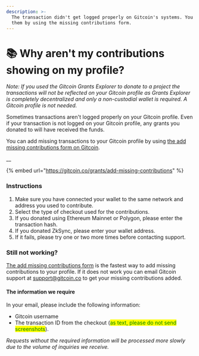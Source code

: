```yaml
---
description: >-
  The transaction didn't get logged properly on Gitcoin's systems. You can add
  them by using the missing contributions form.
---
```


# 📚 Why aren't my contributions showing on my profile?

_Note: If you used the Gitcoin Grants Explorer to donate to a project the transactions will not be reflected on your Gitcoin profile as Grants Explorer is completely decentralized and only a non-custodial wallet is required. A Gitcoin profile is not needed._

Sometimes transactions aren't logged properly on your Gitcoin profile. Even if your transaction is not logged on your Gitcoin profile, any grants you donated to will have received the funds.&#x20;

You can add missing transactions to your Gitcoin profile by using [the add missing contributions form on Gitcoin](https://gitcoin.co/grants/add-missing-contributions).

__

{% embed url="https://gitcoin.co/grants/add-missing-contributions" %}

### Instructions

1. Make sure you have connected your wallet to the same network and address you used to contribute.
2. Select the type of checkout used for the contributions.
3. If you donated using Ethereum Mainnet or Polygon, please enter the transaction hash.
4. If you donated ZkSync, please enter your wallet address.
5. If it fails, please try one or two more times before contacting support.

### Still not working?

[The add missing contributions form](https://gitcoin.co/grants/add-missing-contributions) is the fastest way to add missing contributions to your profile. If it does not work you can email Gitcoin support at [support@gitcoin.co](mailto:support@gitcoin.co) to get your missing contributions added.

#### The information we require

In your email, please include the following information:

* Gitcoin username
* The transaction ID from the checkout (<mark style="color:green;">as text, please do not send screenshots</mark>).

_Requests without the required information will be processed more slowly due to the volume of inquiries we receive._







